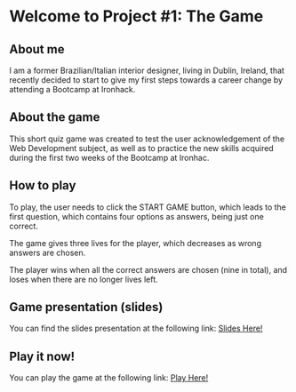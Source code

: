 ﻿# Welcome to Project #1: The Game

## About me
I am a former Brazilian/Italian interior designer, living in Dublin, Ireland, that recently decided to start to give my first steps towards a career change by attending a Bootcamp at Ironhack.

## About the game
This short quiz game was created to test the user acknowledgement of the Web Development subject, as well as to practice the new skills acquired during the first two weeks of the Bootcamp at Ironhac.

## How to play
To play, the user needs to click the START GAME button, which leads to the first question, which contains four options as answers, being just one correct.

The game gives three lives for the player, which decreases as wrong answers are chosen.

The player wins when all the correct answers are chosen (nine in total), and loses when there are no longer lives left.

## Game presentation (slides)
You can find the slides presentation at the following link: [Slides Here!](https://docs.google.com/presentation/d/1v4SSWm-Q2Cdq7D6G-PRlsr2n79pAWQMufjMQcWGg2wc/edit?usp=sharing)
## Play it now!
You can play the game at the following link: [Play Here!](https://t-minini.github.io/project-one-game/)
